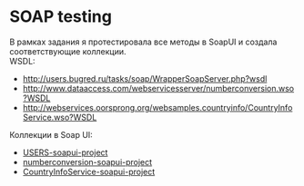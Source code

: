 # SOAP testing

В рамках задания я протестировала все методы в SoapUI и создала соответствующие коллекции.  
WSDL:
* http://users.bugred.ru/tasks/soap/WrapperSoapServer.php?wsdl
* http://www.dataaccess.com/webservicesserver/numberconversion.wso?WSDL
* http://webservices.oorsprong.org/websamples.countryinfo/CountryInfoService.wso?WSDL 
  
Коллекции в Soap UI:  
+ [ USERS-soapui-project ]( https://github.com/KaraliovaQA/SoapUI-testing/blob/main/USERS-soapui-project.md )  
+ [ numberconversion-soapui-project ]( https://github.com/KaraliovaQA/SoapUI-testing/blob/main/numberconversion-soapui-project.md)  
+ [ CountryInfoService-soapui-project ]( https://github.com/KaraliovaQA/SoapUI-testing/blob/main/CountryInfoService-soapui-project.md )
